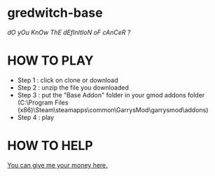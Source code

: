 # gredwitch-base
*dO yOu KnOw ThE dEfInItIoN oF cAnCeR ?*
# HOW TO PLAY

 - Step 1 : click on clone or download
 - Step 2 : unzip the file you downloaded
 - Step 3 : put the "Base Addon" folder in your gmod addons folder (C:\Program
   Files (x86)\Steam\steamapps\common\GarrysMod\garrysmod\addons)
 - Step 4 : play
# HOW TO HELP

[You can give me your money here.](https://www.paypal.me/gredwitch)
